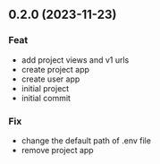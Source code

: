 ## 0.2.0 (2023-11-23)

### Feat

- add project views and v1 urls
- create project app
- create user app
- initial project
- initial commit

### Fix

- change the default path of .env file
- remove project app
